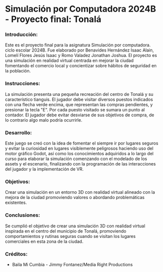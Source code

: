 # Simulación por Computadora 2024B - Proyecto final: Tonalá

### Introducción:
Este es el proyecto final para la asignatura Simulación por computadora. ciclo escolar 2024B. Fue elaborado por Benavides Hernández Isaac Alain, Lomelí Flores Jesús Isaac y Romo Valadez Jonathan Joshua.
El proyecto es una simulación en realidad virtual centrada en mejorar la ciudad fomentando el comercio local y concientizar sobre hábitos de seguridad en la población.

### Instrucciones:
La simulación presenta una pequeña recreación del centro de Tonalá y su característico tianguis. El jugador debe visitar diversos puestos indicados con una flecha verde encima, que representan las compras pendientes, y presionar la tecla "E". Por cada puesto visitado se sumara un punto al contador. El jugador debe evitar desviarse de sus objetivos de compra, de lo contrario algo malo podría ocurrirle.

### Desarrollo:
Este juego se creó con la idea de fomentar el siempre ir por lugares seguros y evitar la curiosidad en lugares visiblemente peligrosos haciendo uso del motor gráfico Godot, así como los conocimientos adquiridos a lo largo del curso para elaborar la simulación comenzando con el modelado de los assets y el escenario, finalizando con la programación de las interacciones del jugador y la implementación de VR.

### Objetivos:
Crear una simulación en un entorno 3D con realidad virtual alineado con la mejora de la ciudad promoviendo valores o abordando problemáticas existentes.

### Conclusiones: 
Se cumplió el objetivo de crear una simulación 3D con realidad virtual inspirada en el centro del municipio de Tonalá, promoviendo comportamientos y rutinas seguras cuando se visitan los lugares comerciales en esta zona de la ciudad.

### Créditos: 
- Baila Mi Cumbia - Jimmy Fontanez/Media Right Productions
